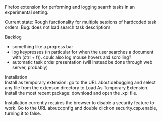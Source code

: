 Firefox extension for performing and logging search tasks in an experimental setting.

Current state: Rough functionality for multiple sessions of hardcoded task orders. Bug: does not load search task descriptions

Backlog
* something like a progress bar
* log keypresses (in particular for when the user searches a document with (ctrl + f)). could also log mouse hovers and scrolling?
* automatic task order presentation (will instead be done through web server, probably)


Installation  
Install as temporary extension: go to the URL about:debugging and select any file from the extension directory to Load As Temporary Extension.  
Install the most recent package: download and open the .xpi file.

Installation currently requires the browser to disable a security feature to work. Go to the URL about:config and double click on security.csp.enable, turning it to false.
